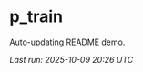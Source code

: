 # p_train

Auto-updating README demo.

<!--START_SECTION:status-->
_Last run: 2025-10-09 20:26 UTC_
<!--END_SECTION:status-->










































































































































































































































































































































































































































































































































































































































































































































































































































































































































































































































































































